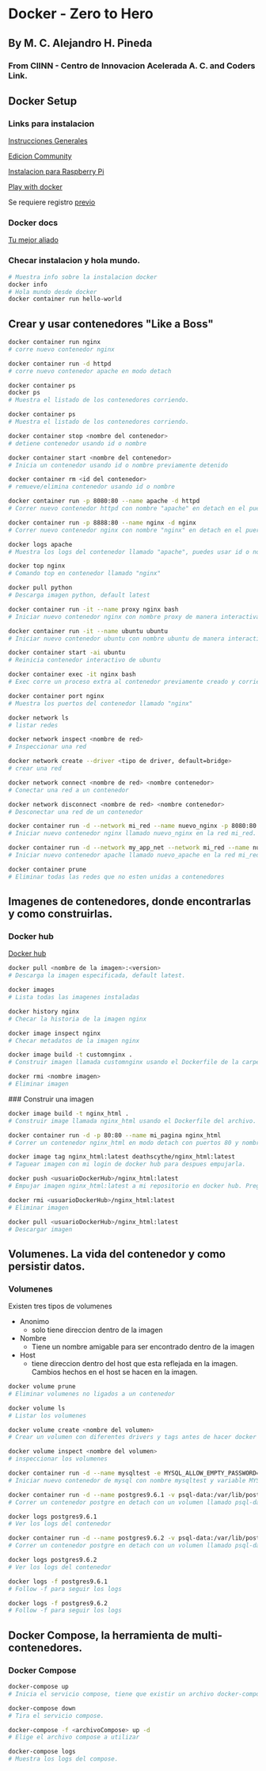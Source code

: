 # Docker - Zero to Hero

## By M. C. Alejandro H. Pineda 
### From CIINN - Centro de Innovacion Acelerada A. C. and Coders Link.

## Docker Setup

### Links para instalacion 

[Instrucciones Generales](https://docs.docker.com/install/)

[Edicion Community](https://www.docker.com/community-edition)

[Instalacion para Raspberry Pi](https://www.raspberrypi.org/blog/docker-comes-to-raspberry-pi/)

[Play with docker](https://labs.play-with-docker.com)

Se requiere registro [previo](https://hub.docker.com)

### Docker docs

[Tu mejor aliado](https://docs.docker.com)

### Checar instalacion y hola mundo.

```bash
# Muestra info sobre la instalacion docker
docker info
# Hola mundo desde docker
docker container run hello-world
```

## Crear y usar contenedores "Like a Boss"

```bash
docker container run nginx 
# corre nuevo contenedor nginx

docker container run -d httpd
# corre nuevo contenedor apache en modo detach

docker container ps
docker ps
# Muestra el listado de los contenedores corriendo.

docker container ps
# Muestra el listado de los contenedores corriendo.

docker container stop <nombre del contenedor> 
# detiene contenedor usando id o nombre

docker container start <nombre del contenedor> 
# Inicia un contenedor usando id o nombre previamente detenido

docker container rm <id del contenedor> 
# remueve/elimina contenedor usando id o nombre

docker container run -p 8080:80 --name apache -d httpd 
# Correr nuevo contenedor httpd con nombre "apache" en detach en el puerto 8080 del host

docker container run -p 8888:80 --name nginx -d nginx 
# Correr nuevo contenedor nginx con nombre "nginx" en detach en el puerto 8080 del host

docker logs apache
# Muestra los logs del contenedor llamado "apache", puedes usar id o nombre del contenedor.

docker top nginx
# Comando top en contenedor llamado "nginx"

docker pull python
# Descarga imagen python, default latest

docker container run -it --name proxy nginx bash 
# Iniciar nuevo contenedor nginx con nombre proxy de manera interactiva con terminal e inicialice bash.

docker container run -it --name ubuntu ubuntu 
# Iniciar nuevo contenedor ubuntu con nombre ubuntu de manera interactiva

docker container start -ai ubuntu 
# Reinicia contenedor interactivo de ubuntu

docker container exec -it nginx bash 
# Exec corre un proceso extra al contenedor previamente creado y corriendo. Contenedor interactivo de nginx con bash.

docker container port nginx
# Muestra los puertos del contenedor llamado "nginx"

docker network ls 
# listar redes

docker network inspect <nombre de red>
# Inspeccionar una red

docker network create --driver <tipo de driver, default=bridge>
# crear una red

docker network connect <nombre de red> <nombre contenedor>
# Conectar una red a un contenedor

docker network disconnect <nombre de red> <nombre contenedor>
# Desconectar una red de un contenedor

docker container run -d --network mi_red --name nuevo_nginx -p 8080:80 nginx 
# Iniciar nuevo contenedor nginx llamado nuevo_nginx en la red mi_red. Previamente creada la red.

docker container run -d --network my_app_net --network mi_red --name nuevo_apache -p 8888:80 apache
# Iniciar nuevo contenedor apache llamado nuevo_apache en la red mi_red y my_app_net. Previamente creadas las redes.

docker container prune
# Eliminar todas las redes que no esten unidas a contenedores
```

## Imagenes de contenedores, donde encontrarlas y como construirlas.

### Docker hub

[Docker hub](https://hub.docker.com)

```bash
docker pull <nombre de la imagen>:<version>
# Descarga la imagen especificada, default latest.

docker images
# Lista todas las imagenes instaladas

docker history nginx 
# Checar la historia de la imagen nginx

docker image inspect nginx 
# Checar metadatos de la imagen nginx

docker image build -t customnginx . 
# Construir imagen llamada customnginx usando el Dockerfile de la carpeta dockerfile-1

docker rmi <nombre imagen>
# Eliminar imagen
```

### Construir una imagen

```bash
docker image build -t nginx_html . 
# Construir image llamada nginx_html usando el Dockerfile del archivo. dockerfile-2

docker container run -d -p 80:80 --name mi_pagina nginx_html
# Correr un contenedor nginx_html en modo detach con puertos 80 y nombre mi_pagina 

docker image tag nginx_html:latest deathscythe/nginx_html:latest 
# Taguear imagen con mi login de docker hub para despues empujarla.

docker push <usuarioDockerHub>/nginx_html:latest 
# Empujar imagen nginx_html:latest a mi repositorio en docker hub. Preguntara por credenciales.

docker rmi <usuarioDockerHub>/nginx_html:latest 
# Eliminar imagen

docker pull <usuarioDockerHub>/nginx_html:latest 
# Descargar imagen
```

## Volumenes. La vida del contenedor y como persistir datos.

### Volumenes

Existen tres tipos de volumenes

- Anonimo
  - solo tiene direccion dentro de la imagen
- Nombre
  - Tiene un nombre amigable para ser encontrado dentro de la imagen
- Host
  - tiene direccion dentro del host que esta reflejada en la imagen. Cambios hechos en el host se hacen en la imagen.

```bash
docker volume prune 
# Eliminar volumenes no ligados a un contenedor

docker volume ls 
# Listar los volumenes

docker volume create <nombre del volumen>
# Crear un volumen con diferentes drivers y tags antes de hacer docker container run

docker volume inspect <nombre del volumen>
# inspeccionar los volumenes

docker container run -d --name mysqltest -e MYSQL_ALLOW_EMPTY_PASSWORD=Yes -v mysql-db:/var/lib/mysql mysql 
# Iniciar nuevo contenedor de mysql con nombre mysqltest y variable MYSQL_ALLOW_EMPTY_PASSWORD=Yes y volumen llamado mysql-db ligado a /var/lib/mysql.

docker container run -d --name postgres9.6.1 -v psql-data:/var/lib/postgresql/data postgres:9.6.1
# Correr un contenedor postgre en detach con un volumen llamado psql-data.

docker logs postgres9.6.1
# Ver los logs del contenedor

docker container run -d --name postgres9.6.2 -v psql-data:/var/lib/postgresql/data postgres:9.6.2
# Correr un contenedor postgre en detach con un volumen llamado psql-data, actualizado.

docker logs postgres9.6.2
# Ver los logs del contenedor

docker logs -f postgres9.6.1 
# Follow -f para seguir los logs

docker logs -f postgres9.6.2 
# Follow -f para seguir los logs

```

## Docker Compose, la herramienta de multi-contenedores.

### Docker Compose

```bash 
docker-compose up 
# Inicia el servicio compose, tiene que existir un archivo docker-compose.yml

docker-compose down
# Tira el servicio compose.

docker-compose -f <archivoCompose> up -d
# Elige el archivo compose a utilizar

docker-compose logs
# Muestra los logs del compose.
```

